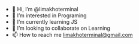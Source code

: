 - 👋 Hi, I’m @limakhoterminal
- 👀 I’m interested in Programing
- 🌱 I’m currently learning JS
- 💞️ I’m looking to collaborate on Learning
- 📫 How to reach me limakhoterminal@gmail.com

<!---
limakhoterminal/limakhoterminal is a ✨ special ✨ repository because its `README.md` (this file) appears on your GitHub profi  le.
You can click the Preview link to take a look at your changes.
--->
